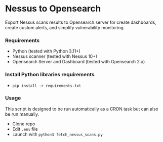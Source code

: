# Nessus to Opensearch
Export Nessus scans results to Opensearch server for create dashboards, create custom alerts, and simplify vulnerability monitoring.

### Requirements
- Python (tested with Python 3.11+)
- Nessus scanner (tested with Nessus 10+)
- Opensearch Server and Dashboard (tested with Opensearch 2.x)

### Install Python libraries requirements
- ```pip install -r requirements.txt```

### Usage
This script is designed to be run automatically as a CRON task but can also be run manually.
- Clone repo
- Edit ```.env``` file
- Launch with ```python3 fetch_nessus_scans.py```

